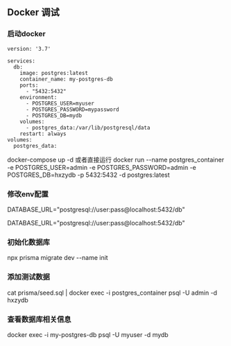 ## Docker 调试
### 启动docker 
```
version: '3.7'

services:
  db:
    image: postgres:latest
    container_name: my-postgres-db
    ports:
      - "5432:5432"
    environment:
      - POSTGRES_USER=myuser
      - POSTGRES_PASSWORD=mypassword
      - POSTGRES_DB=mydb
    volumes:
      - postgres_data:/var/lib/postgresql/data
    restart: always
volumes:
  postgres_data:

```
docker-compose up -d
或者直接运行
docker run --name postgres_container -e POSTGRES_USER=admin -e POSTGRES_PASSWORD=admin -e POSTGRES_DB=hxzydb -p 5432:5432 -d postgres:latest
### 修改env配置
DATABASE_URL="postgresql://user:pass@localhost:5432/db"

DATABASE_URL="postgresql://user:pass@localhost:5432/db"

### 初始化数据库
npx prisma migrate dev --name init

### 添加测试数据
cat prisma/seed.sql | docker exec -i postgres_container psql -U admin -d hxzydb

### 查看数据库相关信息
docker exec -i my-postgres-db psql -U myuser -d mydb
